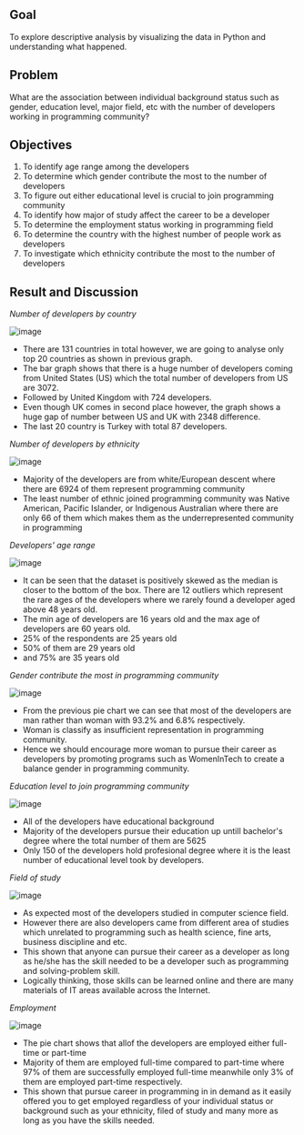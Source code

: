 ## Goal
To explore descriptive analysis by visualizing the data in Python and understanding what happened.
## Problem
What are the association between individual background status such as gender, education level, major field, etc with the number of developers working in programming community?
## Objectives
1. To identify age range among the developers
2. To determine which gender contribute the most to the number of developers
3. To figure out either educational level is crucial to join programming community
4. To identify how major of study affect the career to be a developer
5. To determine the employment status working in programming field
6. To determine the country with the highest number of people work as developers
7. To investigate which ethnicity contribute the most to the number of developers
## Result and Discussion

*Number of developers by country*

![image](https://github.com/deelaaa/Data-Science-Project/assets/129021858/7d27bcdc-a18c-4a29-9099-075c0d65499e)
- There are 131 countries in total however, we are going to analyse only top 20 countries as shown in previous graph.
- The bar graph shows that there is a huge number of developers coming from United States (US) which the total number of developers from US are 3072.
- Followed by United Kingdom with 724 developers.
- Even though UK comes in second place however, the graph shows a huge gap of number between US and UK with 2348 difference.
- The last 20 country is Turkey with total 87 developers.

*Number of developers by ethnicity*

![image](https://github.com/deelaaa/Data-Science-Project/assets/129021858/3bb77d66-2091-4373-8de3-f4c080e8127f)
- Majority of the developers are from white/European descent where there are 6924 of them represent programming community
- The least number of ethnic joined programming community was Native American, Pacific Islander, or Indigenous Australian where there are only 66 of them which makes them as the underrepresented community in programming

*Developers' age range*

![image](https://github.com/deelaaa/Data-Science-Project/assets/129021858/b0ba1922-0122-4e92-9f1b-2ceff2c15c5b)
- It can be seen that the dataset is positively skewed as the median is closer to the bottom of the box.
 There are 12 outliers which represent the rare ages of the developers where we rarely found a developer aged above 48 years old.
- The min age of developers are 16 years old and the max age of developers are 60 years old.
- 25% of the respondents are 25 years old
- 50% of them are 29 years old
- and 75% are 35 years old

*Gender contribute the most in programming community*

![image](https://github.com/deelaaa/Data-Science-Project/assets/129021858/cc28360a-6bf4-4ee2-95b6-d08c00968f66)
- From the previous pie chart we can see that most of the developers are man rather than woman with 93.2% and 6.8% respectively.
- Woman is classify as insufficient representation in programming community.
- Hence we should encourage more woman to pursue their career as developers by promoting programs such as WomenInTech to create a balance gender in programming community.

*Education level to join programming community*

![image](https://github.com/deelaaa/Data-Science-Project/assets/129021858/b8feaf5f-7cf1-454c-8bac-83799e75d454)
- All of the developers have educational background
- Majority of the developers pursue their education up untill bachelor's degree where the total number of them are 5625
- Only 150 of the developers hold profesional degree where it is the least number of educational level took by developers.

*Field of study*

![image](https://github.com/deelaaa/Data-Science-Project/assets/129021858/1d99bcc1-6b3d-4a15-ba51-640b983f39a0)
- As expected most of the developers studied in computer science field.
- However there are also developers came from different area of studies which unrelated to programming such as health science, fine arts, business discipline and etc.
- This shown that anyone can pursue their career as a developer as long as he/she has the skill needed to be a developer such as programming and solving-problem skill.
- Logically thinking, those skills can be learned online and there are many materials of IT areas available across the Internet.

*Employment*

![image](https://github.com/deelaaa/Data-Science-Project/assets/129021858/eb108b03-40b9-4ab5-8e06-1fcbbdefb2f2)
- The pie chart shows that allof the developers are employed either full-time or part-time
- Majority of them are employed full-time compared to part-time where 97% of them are successfully employed full-time meanwhile only 3% of them are employed part-time respectively.
- This shown that pursue career in programming in in demand as it easily offered you to get employed regardless of your individual status or background such as your ethnicity, filed of study and many more as long as you have the skills needed.


